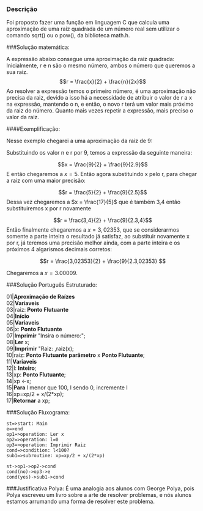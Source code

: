 <script type="text/javascript" src="https://cdn.mathjax.org/mathjax/latest/MathJax.js?config=TeX-AMS_HTML"></script>


### Descrição

Foi proposto fazer uma função em linguagem C que calcula uma aproximação de uma raiz quadrada de um número real sem utilizar o comando sqrt() ou o pow(), da biblioteca math.h.

###Solução matemática:

<script type="text/javascript" src="https://cdn.mathjax.org/mathjax/latest/MathJax.js?con.."></script>

A expressão abaixo consegue uma aproximação da raiz quadrada:
Inicialmente, r e n são o mesmo número, ambos o número que queremos a sua raiz.
$$r = \frac{x}{2} + \frac{n}{2x}$$
Ao resolver a expressão temos o primeiro número, é uma aproximação não precisa da raiz, devido a isso há a necessidade de atribuir o valor de r a x na expressão, mantendo o n, e então, o novo r terá um valor mais próximo da raiz do número. Quanto mais vezes repetir a expressão, mais preciso o valor da raiz.

####Exemplificação:

<script type="text/javascript" src="https://cdn.mathjax.org/mathjax/latest/MathJax.js?config=TeX-AMS_HTML"></script>
Nesse exemplo chegarei a uma aproximação da raiz de 9:

Substituindo os valor n e r por 9, temos a expressão da seguinte maneira:

$$x = \frac{9}{2} + \frac{9}{2.9}$$
E então chegaremos a $x = 5$. Então agora substituindo x pelo r, para chegar a raiz com uma maior precisão:

$$r = \frac{5}{2} + \frac{9}{2.5}$$
Dessa vez chegaremos a $x = \frac{17}{5}$ que é também 3,4 então substituiremos x por r novamente

$$r = \frac{3,4}{2} + \frac{9}{2.3,4}$$
Então finalmente chegaremos a $x = 3,02353$, que se considerarmos somente a parte inteira o resultado já satisfaz, ao substituir novamente x por r, já teremos uma precisão melhor ainda, com a parte inteira e os próximos 4 algarismos decimais corretos:

$$r = \frac{3,02353}{2} + \frac{9}{2.3,02353} $$

Chegaremos a $x = 3.00009$.

###Solução Português Estruturado:

01|**Aproximação de Raízes**  
02|**Varíaveis**  
03|raiz: **Ponto Flutuante**  
04|**Início**  
05|**Variaveis**  
06|x: **Ponto Flutuante**  
07|**Imprimir** "Insira o número:";  
08|**Ler** x;  
09|**Imprimir** "Raiz: ,raiz(x);  
10|raiz: **Ponto Flutuante** **parâmetro** x **Ponto Flutuante**;  
11|**Variaveis**  
12|l: **Inteiro**;  
13|xp: **Ponto Flutuante**;  
14|xp $\leftarrow$x;  
15|**Para** l menor que 100, l sendo 0, incremente l  
16|xp=xp/2 + x/(2*xp);  
17|**Retornar** a xp;  

###Solução Fluxograma:

```flow
st=>start: Main
e=>end
op1=>operation: Ler x
op2=>operation: l=0
op3=>operation: Imprimir Raiz
cond=>condition: l<100?
sub1=>subroutine: xp=xp/2 + x/(2*xp)

st->op1->op2->cond
cond(no)->op3->e
cond(yes)->sub1->cond
```

###Justificativa Polya:
É uma analogia aos alunos com George Polya, pois Polya escreveu um livro sobre a arte de resolver problemas, e nós alunos estamos arrumando uma forma de resolver este problema.

	
